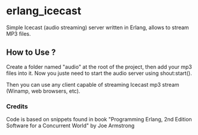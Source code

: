 # erlang_icecast

Simple Icecast (audio streaming) server written in Erlang, allows to stream MP3 files.

## How to Use ?

Create a folder named "audio" at the root of the project, then add your mp3 files into it.
Now you juste need to start the audio server using shout:start().

Then you can use any client capable of streaming Icecast mp3 stream (Winamp, web browsers, etc).

### Credits
Code is based on snippets found in book "Programming Erlang, 2nd Edition Software for a Concurrent World" by Joe Armstrong

